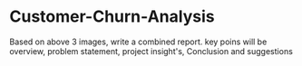 # Customer-Churn-Analysis
Based on above 3 images, write a combined report. key poins will be overview, problem statement, project insight's, Conclusion and suggestions

